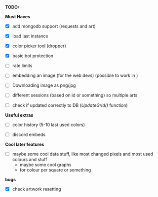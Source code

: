 **TODO:**


**Must Haves**
- [x] add mongodb support (requests and art)
- [x] load last  instance
- [x] color picker tool (dropper)
- [x] basic bot protection
- [ ] rate limits
- [ ] embedding an image (for the web devs)  (possible to work in <img>)
- [ ] Downloading image as png/jpg
- [ ] different sessions (based on id or something) so multiple arts
- [ ] check if updated correctly to DB (_UpdateGrid()_ function)


**Useful extras**
- [ ] color history (5-10 last used colors)
- [ ] discord embeds


**Cool later features**

- [ ] maybe some cool data stuff, like most changed pixels and most used colours and stuff  
    - maybe some cool graphs  
    - for colour per square or something  

**bugs**
- [x] check artwork resetting